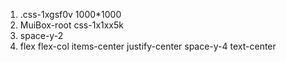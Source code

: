 1. .css-1xgsf0v 1000\*1000
2. MuiBox-root css-1x1xx5k
3. space-y-2
4. flex flex-col items-center justify-center space-y-4 text-center
